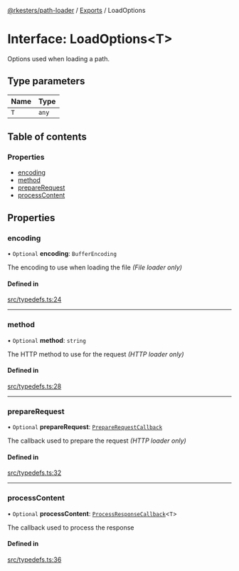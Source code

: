 [@rkesters/path-loader](../README.md) / [Exports](../modules.md) / LoadOptions

# Interface: LoadOptions<T\>

Options used when loading a path.

## Type parameters

| Name | Type |
| :------ | :------ |
| `T` | `any` |

## Table of contents

### Properties

- [encoding](LoadOptions.md#encoding)
- [method](LoadOptions.md#method)
- [prepareRequest](LoadOptions.md#preparerequest)
- [processContent](LoadOptions.md#processcontent)

## Properties

### encoding

• `Optional` **encoding**: `BufferEncoding`

The encoding to use when loading the file *(File loader only)*

#### Defined in

[src/typedefs.ts:24](https://github.com/rkesters/path-loader/blob/f2003c2/src/typedefs.ts#L24)

___

### method

• `Optional` **method**: `string`

The HTTP method to use for the request *(HTTP loader only)*

#### Defined in

[src/typedefs.ts:28](https://github.com/rkesters/path-loader/blob/f2003c2/src/typedefs.ts#L28)

___

### prepareRequest

• `Optional` **prepareRequest**: [`PrepareRequestCallback`](PrepareRequestCallback.md)

The callback used to prepare the request *(HTTP loader only)*

#### Defined in

[src/typedefs.ts:32](https://github.com/rkesters/path-loader/blob/f2003c2/src/typedefs.ts#L32)

___

### processContent

• `Optional` **processContent**: [`ProcessResponseCallback`](../modules.md#processresponsecallback)<`T`\>

The callback used to process the response

#### Defined in

[src/typedefs.ts:36](https://github.com/rkesters/path-loader/blob/f2003c2/src/typedefs.ts#L36)
